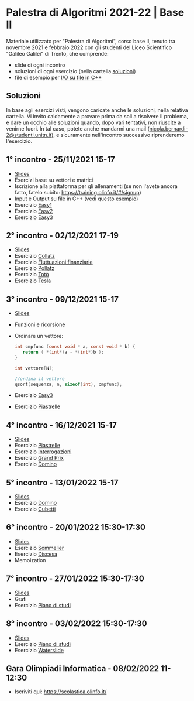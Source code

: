 # Palestra di Algoritmi 2021-22 | Base II

Materiale utilizzato per "Palestra di Algoritmi", corso base II, tenuto tra novembre 2021 e febbraio 2022 con gli studenti del Liceo Scientifico "Galileo Galilei" di Trento, che comprende:
- slide di ogni incontro
- soluzioni di ogni esercizio (nella cartella [soluzioni](soluzioni))
- file di esempio per [I/O su file in C++](io-file.cpp)

## Soluzioni
In base agli esercizi visti, vengono caricate anche le soluzioni, nella relativa cartella.
Vi invito caldamente a provare prima da soli a risolvere il problema, e dare un occhio alle soluzioni quando, dopo vari tentativi, non riuscite a venirne fuori.
In tal caso, potete anche mandarmi una mail (nicola.bernardi-2@studenti.unitn.it), e sicuramente nell'incontro successivo riprenderemo l'esercizio.

## 1° incontro - 25/11/2021 15-17
- [Slides](PalestraAlgo1.pdf)
- Esercizi base su vettori e matrici
- Iscrizione alla piattaforma per gli allenamenti (se non l'avete ancora fatto, fatelo subito: https://training.olinfo.it/#/signup)
- Input e Output su file in C++ (vedi questo [esempio](i-o-file.cpp))
- Esercizio [Easy1](https://training.olinfo.it/#/task/easy1/statement)
- Esercizio [Easy2](https://training.olinfo.it/#/task/easy2/statement)
- Esercizio [Easy3](https://training.olinfo.it/#/task/easy3/statement)

## 2° incontro - 02/12/2021 17-19
- [Slides](PalestraAlgo2.pdf)
- Esercizio [Collatz](https://training.olinfo.it/#/task/collatz/statement)
- Esercizio [Fluttuazioni finanziarie](https://training.olinfo.it/#/task/luiss_azioni/statement)
- Esercizio [Pollatz](https://training.olinfo.it/#/task/gator_pcollatz/statement)
- Esercizio [Totò](https://training.olinfo.it/#/task/spartizione/statement)
- Esercizio [Tesla](https://training.olinfo.it/#/task/gator_tesla/statement)


## 3° incontro - 09/12/2021 15-17
- [Slides](PalestraAlgo3.pdf)
- Funzioni e ricorsione
- Ordinare un vettore: 

   ```c
   int cmpfunc (const void * a, const void * b) {
      return ( *(int*)a - *(int*)b );
   }

   int vettore[N];

   //ordina il vettore
   qsort(sequenza, n, sizeof(int), cmpfunc);
   ```


- Esercizio [Easy3](https://training.olinfo.it/#/task/easy3/statement)
- Esercizio [Piastrelle](https://training.olinfo.it/#/task/piastrelle/statement)

## 4° incontro - 16/12/2021 15-17
- [Slides](PalestraAlgo4.pdf)
- Esercizio [Piastrelle](https://training.olinfo.it/#/task/piastrelle/statement)
- Esercizio [Interrogazioni](https://training.olinfo.it/#/task/interrogazioni/statement)
- Esercizio [Grand Prix](https://training.olinfo.it/#/task/grandprix/statement)
- Esercizio [Domino](https://training.olinfo.it/#/task/domino/statement)


## 5° incontro - 13/01/2022 15-17
- [Slides](PalestraAlgo5.pdf)
- Esercizio [Domino](https://training.olinfo.it/#/task/domino/statement)
- Esercizio [Cubetti](https://training.olinfo.it/#/task/cubetti/statement)

## 6° incontro - 20/01/2022 15:30-17:30
- [Slides](PalestraAlgo6.pdf)
- Esercizio [Sommelier](https://training.olinfo.it/#/task/sommelier/statement)
- Esercizio [Discesa](https://training.olinfo.it/#/task/discesa/statement)
- Memoization

## 7° incontro - 27/01/2022 15:30-17:30
- [Slides](PalestraAlgo7.pdf)
- Grafi
- Esercizio [Piano di studi](https://training.olinfo.it/#/task/luiss_piano/statement)

## 8° incontro - 03/02/2022 15:30-17:30
- [Slides](PalestraAlgo8.pdf)
- Esercizio [Piano di studi](https://training.olinfo.it/#/task/luiss_piano/statement)
- Esercizio [Waterslide](https://training.olinfo.it/#/task/ois_waterslide/statement)

## Gara Olimpiadi Informatica - 08/02/2022 11-12:30
- Iscriviti qui: https://scolastica.olinfo.it/
